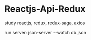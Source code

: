 # Reactjs-Api-Redux
study reactjs, redux, redux-saga, axios

run server: json-server --watch db.json
